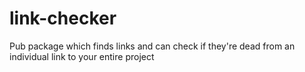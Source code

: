 # link-checker
Pub package which finds links and can check if they're dead from an individual link to your entire project
